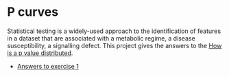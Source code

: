 # P curves

Statistical testing is a widely-used approach to the identification of features in a dataset that are associated with a metabolic regime, a disease susceptibility, a signalling defect. This project gives the answers to the [How is a p value distributed](https://josselinnoirel.github.io/practical_bioinformatics/what_s_a_p_value.html).

* [Answers to exercise 1](exercise_1.md)